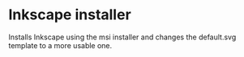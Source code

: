# Inkscape installer

Installs Inkscape using the msi installer and changes the default.svg template to a more usable one.